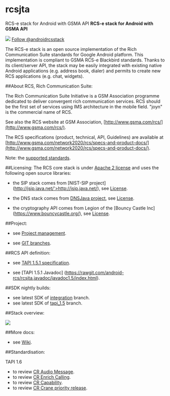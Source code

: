 # rcsjta
RCS-e stack for Android with GSMA API **RCS-e stack for Android with GSMA API**

<img src='https://github.com/android-rcs/rcsjta/blob/master/docs/website/twitter-bird-16x16.png'> <a href='http://twitter.com/androidrcsstack'>Follow @androidrcsstack</a><br>

The RCS-e stack is an open source implementation of the Rich Communication Suite standards for Google Android platform. This implementation is compliant to GSMA RCS-e Blackbird standards. Thanks to its client/server API, the stack may be easily integrated with existing native Android applications (e.g. address book, dialer) and permits to create new RCS applications (e.g. chat, widgets).

##About RCS, Rich Communication Suite:

The Rich Communication Suite Initiative is a GSM Association programme dedicated to deliver convergent rich communication services. RCS should be the first set of services using IMS architecture in the mobile field. "joyn" is the commercial name of RCS.

See also the RCS website at GSM Association, [http://www.gsma.com/rcs/](http://www.gsma.com/rcs/).

The RCS specifications (product, technical, API, Guidelines) are available at [http://www.gsma.com/network2020/rcs/specs-and-product-docs/](http://www.gsma.com/network2020/rcs/specs-and-product-docs/).

Note: the [supported standards](https://rawgit.com/android-rcs/rcsjta/master/docs/SUPPORTED-STANDARDS.txt).

##Licensing:
The RCS core stack is under [Apache 2 license](https://rawgit.com/android-rcs/rcsjta/master/core/LICENSE-2.0.txt) and uses the following open source libraries:

- the SIP stack comes from [NIST-SIP project] (http://jsip.java.net/'>http://jsip.java.net/), see [License](https://rawgit.com/android-rcs/rcsjta/master/core/LICENSE-NIST.txt).

- the DNS stack comes from [DNSJava project](http://www.dnsjava.org/), see [License](https://rawgit.com/android-rcs/rcsjta/master/core/LICENSE-DNS.txt).

- the cryptography API comes from Legion of the [Bouncy Castle Inc] (https://www.bouncycastle.org/), see [License](https://rawgit.com/android-rcs/rcsjta/master/core/LICENSE-BOUNCYCASTLE.txt).

##Project:

- see [Project management](https://rawgit.com/android-rcs/rcsjta/master/docs/RCSJTA_open_source.ppt).

- see [GIT branches](https://github.com/android-rcs/rcsjta/blob/wiki/Branches.md).

##RCS API definition:

- see [TAPI 1.5.1 specification](https://rawgit.com/android-rcs/rcsjta/master/docs/tapi/RCC.53_v3.0_1.5.1-r1.docx).

- see [TAPI 1.5.1 Javadoc] (https://rawgit.com/android-rcs/rcsjta.javadoc/javadoc1.5/index.html).

##SDK nightly builds:
- see latest SDK of [integration](https://github.com/android-rcs/rcsjta.build/tree/master) branch.
- see latest SDK of [tapi_1.5](https://github.com/android-rcs/rcsjta.build/tree/tapi_1.5) branch.

##Stack overview:

<img src='https://github.com/android-rcs/rcsjta/blob/master/docs/website/overview.png'><br>

##More docs:

- see [Wiki](https://github.com/android-rcs/rcsjta/wiki).

##Standardisation:

TAPI 1.6
- to review [CR Audio Message](https://github.com/android-rcs/rcsjta/raw/master/docs/tapi/CR_1.6/RCSJTA_T-API1.6_CR001_AudioMessage-R2.doc).
- to review [CR Enrich Calling](https://github.com/android-rcs/rcsjta/raw/master/docs/tapi/CR_1.6/RCSJTA_TT_BB_CR001_EnrichCalling_R6.doc).
- to review [CR Capability](https://github.com/android-rcs/rcsjta/raw/master/docs/tapi/CR_1.6/RCSJTA_T-API1.6_CR003_Capability_Discovery-R1.doc).
- to review [CR Crane priority release](https://github.com/android-rcs/rcsjta/raw/master/docs/tapi/CR_1.6/RCSJTA_T-API1.6_CR002_ReferenceToCranePriorityRelease-R2.doc).



